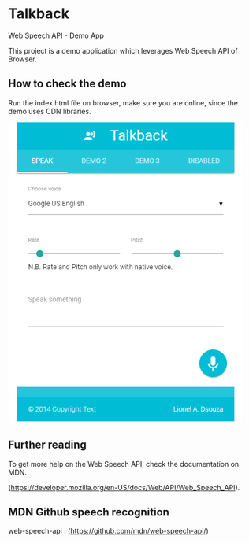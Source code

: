 # Talkback

Web Speech API - Demo App

This project is a demo application which leverages Web Speech API of Browser.

## How to check the demo

Run the index.html file on browser, make sure you are online, since the demo uses CDN libraries.


![alt text](screenshot/talkback.png "Talkback App Screenshot")


## Further reading

To get more help on the Web Speech API, check the documentation on MDN.

(https://developer.mozilla.org/en-US/docs/Web/API/Web_Speech_API).


## MDN Github speech recognition 
web-speech-api : (https://github.com/mdn/web-speech-api/)
